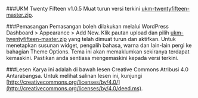 ###UKM Twenty Fifteen v1.0.5
Muat turun versi terkini [ukm-twentyfifteen-master.zip](https://github.com/jrajalu/ukm-twentyfifteen/archive/master.zip).

###Pemasangan
Pemasangan boleh dilakukan melalui WordPress Dashboard > Appearance > Add New. Klik pautan upload dan pilih [ukm-twentyfifteen-master.zip](#) yang telah dimuat turun dan aktifkan. Untuk menetapkan susunan widget, pengalih bahasa, warna dan lain-lain pergi ke bahagian Theme Options. Tema ini akan memaklumkan sekiranya terdapat kemaskini. Pastikan anda sentiasa mengemaskini kepada versi terkini.

###Lesen
Karya ini adalah di bawah lesen Creative Commons Atribusi 4.0 Antarabangsa. Untuk melihat salinan lesen ini, kunjungi [http://creativecommons.org/licenses/by/4.0/](http://creativecommons.org/licenses/by/4.0/deed.ms).
